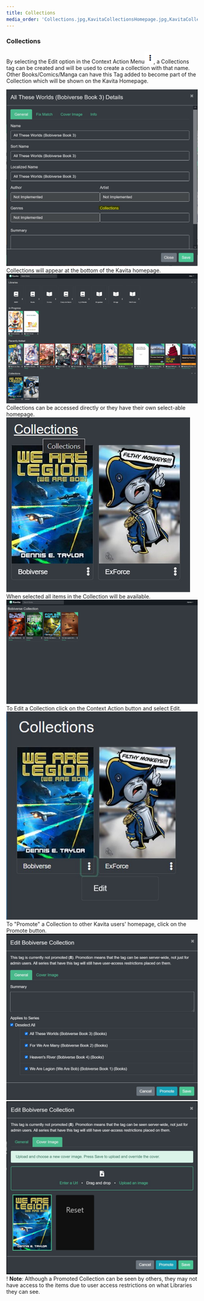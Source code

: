 ```yaml
---
title: Collections
media_order: 'Collections.jpg,KavitaCollectionsHomepage.jpg,KavitaCollectionActionSelect.jpg,KavitaCollectionSelected.jpg,Kavita Context Action Menu.png,kavita_Collections_Edit_General.jpg,kavita_Collections_Edit_CoverImage.jpg,kavita_Collections_Edit.jpg,kavita_Collections_page.jpg,kavita_homepage_Collections.jpg,kavita_homepage_Collections_select.jpg'
---
```


### Collections

By selecting the Edit option in the Context Action Menu![Kavita%20Context%20Action%20Menu](Kavita%20Context%20Action%20Menu.png "Kavita%20Context%20Action%20Menu"), a Collections tag can be created and will be used to create a collection with that name. Other Books/Comics/Manga can have this Tag added to become part of the Collection which will be shown on the Kavita Homepage.

![Collections](Collections.jpg "Collections")
Collections will appear at the bottom of the Kavita homepage. 
![kavita_homepage_Collections](kavita_homepage_Collections.jpg "kavita_homepage_Collections")
Collections can be accessed directly or they have their own select-able homepage.
![kavita_homepage_Collections_select](kavita_homepage_Collections_select.jpg "kavita_homepage_Collections_select")
When selected all items in the Collection will be available.
![KavitaCollectionSelected](KavitaCollectionSelected.jpg "KavitaCollectionSelected")
To Edit a Collection click on the Context Action button and select Edit.
![kavita_Collections_Edit](kavita_Collections_Edit.jpg "kavita_Collections_Edit")
To "Promote" a Collection to other Kavita users' homepage, click on the Promote button.
![kavita_Collections_Edit_General](kavita_Collections_Edit_General.jpg "kavita_Collections_Edit_General")
![kavita_Collections_Edit_CoverImage](kavita_Collections_Edit_CoverImage.jpg "kavita_Collections_Edit_CoverImage")
! **Note**: Although a Promoted Collection can be seen by others, they may not have access to the items due to user access restrictions on what Libraries they can see.